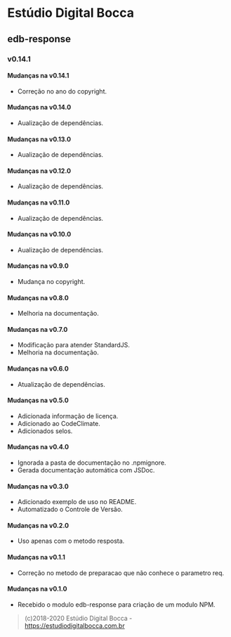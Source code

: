 # Estúdio Digital Bocca

## edb-response

### v0.14.1

#### Mudanças na v0.14.1

- Correção no ano do copyright.

#### Mudanças na v0.14.0

- Aualização de dependências.

#### Mudanças na v0.13.0

- Aualização de dependências.

#### Mudanças na v0.12.0

- Aualização de dependências.

#### Mudanças na v0.11.0

- Aualização de dependências.

#### Mudanças na v0.10.0

- Aualização de dependências.

#### Mudanças na v0.9.0

- Mudança no copyright.

#### Mudanças na v0.8.0

- Melhoria na documentação.

#### Mudanças na v0.7.0

- Modificação para atender StandardJS.
- Melhoria na documentação.

#### Mudanças na v0.6.0

- Atualização de dependências.

#### Mudanças na v0.5.0

- Adicionada informação de licença.
- Adicionado ao CodeClimate.
- Adicionados selos.

#### Mudanças na v0.4.0

- Ignorada a pasta de documentação no .npmignore.
- Gerada documentação automática com JSDoc.

#### Mudanças na v0.3.0

- Adicionado exemplo de uso no README.
- Automatizado o Controle de Versão.

#### Mudanças na v0.2.0

- Uso apenas com o metodo resposta.

#### Mudanças na v0.1.1

- Correção no metodo de preparacao que não conhece o parametro req.

#### Mudanças na v0.1.0

- Recebido o modulo edb-response para criação de um modulo NPM.

> (c)2018-2020 Estúdio Digital Bocca - <https://estudiodigitalbocca.com.br>
